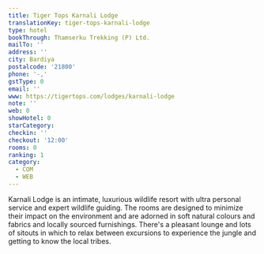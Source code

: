 ```yaml
---
title: Tiger Tops Karnali Lodge
translationKey: tiger-tops-karnali-lodge
type: hotel
bookThrough: Thamserku Trekking (P) Ltd.
mailTo: ''
address: ''
city: Bardiya
postalcode: '21800'
phone: '-,'
gstType: 0
email: ''
www: https://tigertops.com/lodges/karnali-lodge
note: ''
web: 0
showHotel: 0
starCategory: 
checkin: ''
checkout: '12:00'
rooms: 0
ranking: 1
category:
  - COM
  - WEB
---
```





Karnali Lodge is an intimate, luxurious wildlife resort with ultra personal service and expert wildlife guiding. The rooms are designed to minimize their impact on the environment and are adorned in soft natural colours and fabrics and locally sourced furnishings. There's a pleasant lounge and lots of sitouts in which to relax between excursions to experience the jungle and getting to know the local tribes.